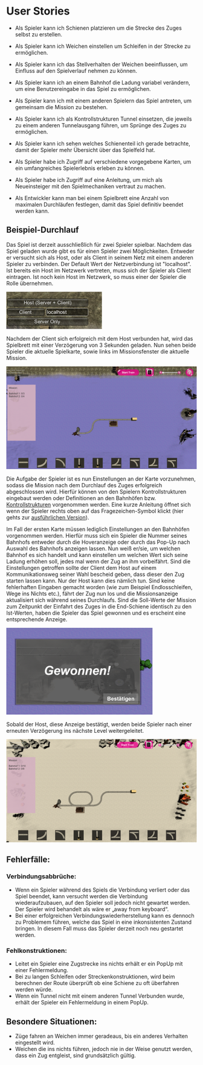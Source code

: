 # User Stories

- Als Spieler kann ich Schienen platzieren um die Strecke des Zuges selbst zu erstellen.
- Als Spieler kann ich Weichen einstellen um Schleifen in der Strecke zu ermöglichen.
- Als Spieler kann ich das Stellverhalten der Weichen beeinflussen, um Einfluss auf den Spielverlauf nehmen zu können.
- Als Spieler kann ich an einem Bahnhof die Ladung variabel verändern, um eine Benutzereingabe in das Spiel zu ermöglichen.
- Als Spieler kann ich mit einem anderen Spielern das Spiel antreten, um gemeinsam die Mission zu bestehen.
- Als Spieler kann ich als Kontrollstrukturen Tunnel einsetzen, die jeweils zu einem anderen Tunnelausgang führen, um Sprünge des Zuges zu ermöglichen.
- Als Spieler kann ich sehen welches Schienenteil ich gerade betrachte, damit der Spieler mehr Übersicht über das Spielfeld hat.
- Als Spieler habe ich Zugriff auf verschiedene vorgegebene Karten, um ein umfangreiches Spielerlebnis erleben zu können.
- Als Spieler habe ich Zugriff auf eine Anleitung, um mich als Neueinsteiger mit den Spielmechaniken vertraut zu machen.

- Als Entwickler kann man bei einem Spielbrett eine Anzahl von maximalen Durchläufen festlegen, damit das Spiel definitiv beendet werden kann.

## Beispiel-Durchlauf

Das Spiel ist derzeit ausschließlich für zwei Spieler spielbar. Nachdem das Spiel geladen wurde gibt es für einen Spieler zwei Möglichkeiten. Entweder er versucht sich als Host, oder als Client in seinem Netz mit einem anderen Spieler zu verbinden. Der Default Wert der Netzverbindung ist "localhost". Ist bereits ein Host im Netzwerk vertreten, muss sich der Spieler als Client eintragen. Ist noch kein Host im Netzwerk, so muss einer der Spieler die Rolle übernehmen.

![Mirror](uploads/7c809dbe940fdf7038f4d1906646aa6e/Mirror.png)

Nachdem der Client sich erfolgreich mit dem Host verbunden hat, wird das Spielbrett mit einer Verzögerung von 3 Sekunden geladen. Nun sehen beide Spieler die aktuelle Spielkarte, sowie links im Missionsfenster die aktuelle Mission. 

![Map1_Full](uploads/5b3cc77051606c260e8917b4a37f5e71/Map1_Full.png)

Die Aufgabe der Spieler ist es nun Einstellungen an der Karte vorzunehmen, sodass die Mission nach dem Durchlauf des Zuges erfolgreich abgeschlossen wird. Hierfür können von den Spielern Kontrollstrukturen eingebaut werden oder Definitionen an den Bahnhöfen bzw. [Kontrollstrukturen](Kontrollstrukturen) vorgenommen werden. Eine kurze Anleitung öffnet sich wenn der Spieler rechts oben auf das Fragezeichen-Symbol klickt (hier gehts zur [ausführlichen Version](Spieleanleitung)). 

Im Fall der ersten Karte müssen lediglich Einstellungen an den Bahnhöfen vorgenommen werden. Hierfür muss sich ein Spieler die Nummer seines Bahnhofs entweder durch die Hoveranzeige oder durch das Pop-Up nach Auswahl des Bahnhofs anzeigen lassen. Nun weiß er/sie, um welchen Bahnhof es sich handelt und kann einstellen um welchen Wert sich seine Ladung erhöhen soll, jedes mal wenn der Zug an ihm vorbeifährt. Sind die Einstellungen getroffen sollte der Client dem Host auf einem Kommunikationsweg seiner Wahl bescheid geben, dass dieser den Zug starten lassen kann. Nur der Host kann dies nämlich tun. Sind keine fehlerhaften Eingaben gemacht worden (wie zum Beispiel Endlosschleifen, Wege ins Nichts etc.), fährt der Zug nun los und die Missionsanzeige aktualisiert sich während seines Durchlaufs. Sind die Soll-Werte der Mission zum Zeitpunkt der Einfahrt des Zuges in die End-Schiene identisch zu den Ist-Werten, haben die Spieler das Spiel gewonnen und es erscheint eine entsprechende Anzeige.

![Gewonnen](uploads/7e4e02c5dfd24877ff2b9cc6eab60155/Gewonnen.png)

Sobald der Host, diese Anzeige bestätigt, werden beide Spieler nach einer erneuten Verzögerung ins nächste Level weitergeleitet.

![Map2_Full](uploads/814904f753cbfd80c4603f6f96475f7c/Map2_Full.png)

## Fehlerfälle:
### Verbindungsabbrüche:
- Wenn ein Spieler während des Spiels die Verbindung verliert oder das Spiel beendet, kann versucht werden die Verbindung wiederaufzubauen, auf den Spieler soll jedoch nicht gewartet werden. Der Spieler wird behandelt als wäre er „away from keyboard“.
- Bei einer erfolgreichen Verbindungswiederherstellung kann es dennoch zu Problemem führen, welche das Spiel in eine inkonsistenten Zustand bringen. In diesem Fall muss das Spieler derzeit noch neu gestartet werden.

### Fehlkonstruktionen:
- Leitet ein Spieler eine Zugstrecke ins nichts erhält er ein PopUp mit einer Fehlermeldung.
- Bei zu langen Schleifen oder Streckenkonstruktionen, wird beim berechnen der Route überprüft ob eine Schiene zu oft überfahren werden würde.
- Wenn ein Tunnel nicht mit einem anderen Tunnel Verbunden wurde, erhält der Spieler ein Fehlermeldung in einem PopUp.

## Besondere Situationen:
- Züge fahren an Weichen immer geradeaus, bis ein anderes Verhalten eingestellt wird.
- Weichen die ins nichts führen, jedoch nie in der Weise genutzt werden, dass ein Zug entgleist, sind grundsätzlich gültig.